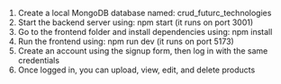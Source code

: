 1. Create a local MongoDB database named: crud_futurc_technologies    
3. Start the backend server using: npm start (it runs on port 3001)  
4. Go to the frontend folder and install dependencies using: npm install  
5. Run the frontend using: npm run dev (it runs on port 5173)  
6. Create an account using the signup form, then log in with the same credentials  
7. Once logged in, you can upload, view, edit, and delete products  
